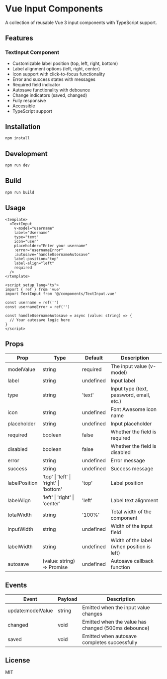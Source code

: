 # Vue Input Components

A collection of reusable Vue 3 input components with TypeScript support.

## Features

### TextInput Component

- Customizable label position (top, left, right, bottom)
- Label alignment options (left, right, center)
- Icon support with click-to-focus functionality
- Error and success states with messages
- Required field indicator
- Autosave functionality with debounce
- Change indicators (saved, changed)
- Fully responsive
- Accessible
- TypeScript support

## Installation

```bash
npm install
```

## Development

```bash
npm run dev
```

## Build

```bash
npm run build
```

## Usage

```vue
<template>
  <TextInput
    v-model="username"
    label="Username"
    type="text"
    icon="user"
    placeholder="Enter your username"
    :error="usernameError"
    :autosave="handleUsernameAutosave"
    label-position="top"
    label-align="left"
    required
  />
</template>

<script setup lang="ts">
import { ref } from 'vue'
import TextInput from '@/components/TextInput.vue'

const username = ref('')
const usernameError = ref('')

const handleUsernameAutosave = async (value: string) => {
  // Your autosave logic here
}
</script>
```

## Props

| Prop          | Type                                   | Default   | Description                                |
| ------------- | -------------------------------------- | --------- | ------------------------------------------ |
| modelValue    | string                                 | required  | The input value (v-model)                  |
| label         | string                                 | undefined | Input label                                |
| type          | string                                 | 'text'    | Input type (text, password, email, etc.)   |
| icon          | string                                 | undefined | Font Awesome icon name                     |
| placeholder   | string                                 | undefined | Input placeholder                          |
| required      | boolean                                | false     | Whether the field is required              |
| disabled      | boolean                                | false     | Whether the field is disabled              |
| error         | string                                 | undefined | Error message                              |
| success       | string                                 | undefined | Success message                            |
| labelPosition | 'top' \| 'left' \| 'right' \| 'bottom' | 'top'     | Label position                             |
| labelAlign    | 'left' \| 'right' \| 'center'          | 'left'    | Label text alignment                       |
| totalWidth    | string                                 | '100%'    | Total width of the component               |
| inputWidth    | string                                 | undefined | Width of the input field                   |
| labelWidth    | string                                 | undefined | Width of the label (when position is left) |
| autosave      | (value: string) => Promise<void>       | undefined | Autosave callback function                 |

## Events

| Event             | Payload | Description                                         |
| ----------------- | ------- | --------------------------------------------------- |
| update:modelValue | string  | Emitted when the input value changes                |
| changed           | void    | Emitted when the value has changed (500ms debounce) |
| saved             | void    | Emitted when autosave completes successfully        |

## License

MIT
